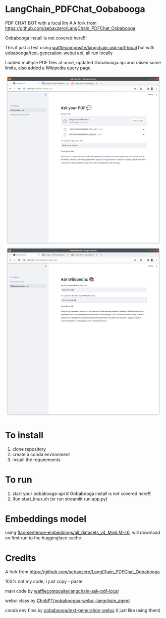 # LangChain_PDFChat_Oobabooga

PDF CHAT BOT with a local llm # A fork from https://github.com/sebaxzero/LangChain_PDFChat_Oobabooga

Oobabooga install is not covered here!!!

This it just a test using [wafflecomposite/langchain-ask-pdf-local](https://github.com/wafflecomposite/langchain-ask-pdf-local) but with [oobabooga/text-generation-webui](https://github.com/oobabooga/text-generation-webui) api, all run locally

I added multiple PDF files at once, updated Oobabooga api and raised some limits, also added a Wikipedia query page.

![screenshot](https://github.com/hugodopradofernandes/LangChain_PDFChat_Oobabooga/blob/main/screenshots/Screenshot_20240220_071721.png)
![screenshot](https://github.com/hugodopradofernandes/LangChain_PDFChat_Oobabooga/blob/main/screenshots/Screenshot_20240220_071827.png)
# To install

1. clone repository
2. create a conda environment
3. install the requirements

# To run 

1. start your oobabooga-api # Oobabooga install is not covered here!!!
2. Run start_linux.sh (or run streamlit run app.py)

# Embeddings model

using [flax-sentence-embeddings/all_datasets_v4_MiniLM-L6](https://huggingface.co/flax-sentence-embeddings/all_datasets_v4_MiniLM-L6), will download on first run to the huggingface cache.

# Credits

A fork from https://github.com/sebaxzero/LangChain_PDFChat_Oobabooga

100% not my code, i just copy - paste

main code by [wafflecomposite/langchain-ask-pdf-local](https://github.com/wafflecomposite/langchain-ask-pdf-local)

webui class by [ChobPT/oobaboogas-webui-langchain_agent](https://github.com/ChobPT/oobaboogas-webui-langchain_agent)

conda env files by [oobabooga/text-generation-webui](https://github.com/oobabooga/text-generation-webui) (i just like using them)
